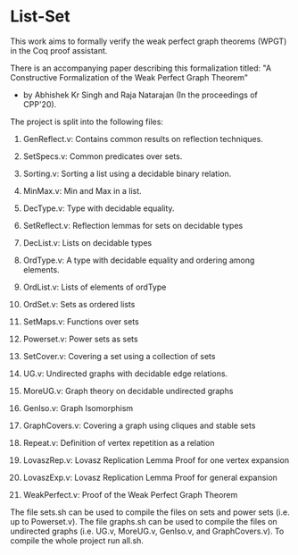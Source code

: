 # List-Set 
This work aims to formally verify the weak perfect graph theorems (WPGT) in the Coq proof assistant. 

There is an accompanying paper describing this formalization titled:
 "A Constructive Formalization of the Weak Perfect Graph Theorem"
  - by Abhishek Kr Singh and Raja Natarajan (In the proceedings of CPP'20).
  
The project is split into the following files: 

1. GenReflect.v: Contains common results on reflection techniques.

2. SetSpecs.v: Common predicates over sets.

3. Sorting.v: Sorting a list using a decidable binary relation.

4. MinMax.v: Min and Max in a list.

5. DecType.v: Type with decidable equality. 

6. SetReflect.v: Reflection lemmas for sets on decidable types

7. DecList.v: Lists on decidable types

8.  OrdType.v: A type with decidable equality and ordering among elements.

9. OrdList.v: Lists of elements of ordType

10. OrdSet.v: Sets as ordered lists 

11. SetMaps.v: Functions over sets

12. Powerset.v: Power sets as sets

13. SetCover.v: Covering a set using a collection of sets

14. UG.v: Undirected graphs with decidable edge relations.

15. MoreUG.v: Graph theory on decidable undirected graphs

16. GenIso.v: Graph Isomorphism  

17. GraphCovers.v: Covering a graph using cliques and stable sets

18. Repeat.v: Definition of vertex repetition as a relation

19. LovaszRep.v:  Lovasz Replication Lemma Proof for one vertex expansion

20. LovaszExp.v:  Lovasz Replication Lemma Proof for general expansion

21. WeakPerfect.v: Proof of the Weak Perfect Graph Theorem



The file sets.sh can be used to compile the files on sets and power sets (i.e. up to Powerset.v). 
The file graphs.sh can be used to compile the files on undirected graphs (i.e. UG.v, MoreUG.v, GenIso.v, and GraphCovers.v). 
To compile the whole project run all.sh. 

